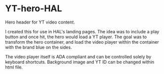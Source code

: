 # YT-hero-HAL
Hero header for YT video content.

I created this for use in HAL's landing pages.
The idea was to include a play button and once hit, the hero would load a YT player. The goal was to transform the hero container, and load the video player within the container with the brand blue on the sides.

The video player itself is ADA compliant and can be controlled solely by keyboard shortcuts.
Background image and YT ID can be changed within html file.
